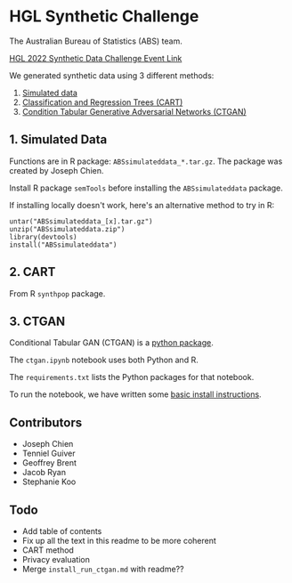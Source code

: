 # HGL Synthetic Challenge

The Australian Bureau of Statistics (ABS) team.

[HGL 2022 Synthetic Data Challenge Event Link](https://indico.un.org/event/1000359/)

We generated synthetic data using 3 different methods:

1. [Simulated data](#simulated-data)
2. [Classification and Regression Trees (CART)](#cart)
3. [Condition Tabular Generative Adversarial Networks (CTGAN)](#ctgan)

## <a name="simulated-data"></a>1. Simulated Data

Functions are in R package: `ABSsimulateddata_*.tar.gz`. The package was created by Joseph Chien.

Install R package `semTools` before installing the `ABSsimulateddata` package.

If installing locally doesn't work, here's an alternative method to try in R:

```
untar("ABSsimulateddata_[x].tar.gz")
unzip("ABSsimulateddata.zip")
library(devtools)
install("ABSsimulateddata")
```



## <a name="cart"></a>2. CART

From R `synthpop` package.


## <a name="ctgan"></a>3. CTGAN

Conditional Tabular GAN (CTGAN) is a [python package](https://github.com/sdv-dev/CTGAN).

The `ctgan.ipynb` notebook uses both Python and R.

The `requirements.txt` lists the Python packages for that notebook.

To run the notebook, we have written some [basic install instructions](./install_run_ctgan.md).

## Contributors

- Joseph Chien
- Tenniel Guiver
- Geoffrey Brent
- Jacob Ryan
- Stephanie Koo

## Todo

- Add table of contents
- Fix up all the text in this readme to be more coherent
- CART method
- Privacy evaluation
- Merge `install_run_ctgan.md` with readme??

